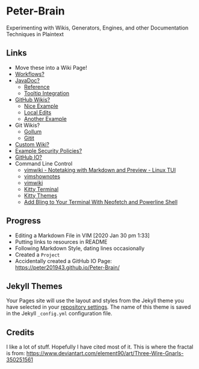 
# Peter-Brain
Experimenting with Wikis, Generators, Engines, and other Documentation Techniques in Plaintext


## Links
 - Move these into a Wiki Page!
 - [Workflows?](https://github.com/actions/starter-workflows)
 - [JavaDoc?](https://en.wikipedia.org/wiki/Javadoc)
     - [Reference](https://docs.oracle.com/en/java/javase/13/javadoc/javadoc.html)
     - [Tooltip Integration](https://stackoverflow.com/questions/6615516/intellij-show-javadocs-tooltip-on-mouse-over)
 - [GitHub Wikis?](https://help.github.com/en/github/building-a-strong-community/adding-or-editing-wiki-pages#adding-wiki-pages)
     - [Nice Example](https://github.com/mcMMO-Dev/mcMMO/wiki)
     - [Local Edits](https://help.github.com/en/github/building-a-strong-community/adding-or-editing-wiki-pages#adding-or-editing-wiki-pages-locally)
     - [Another Example](https://github.com/6pac/SlickGrid/wiki)
 - Git Wikis?
     - [Gollum](https://github.com/gollum/gollum)
     - [Gitit](https://github.com/jgm/gitit)
 - [Custom Wiki?](https://github.com/Requarks/wiki)
 - [Example Security Policies?](https://github.com/todogroup/policies)
 - [GitHub IO?](https://help.github.com/en/github/working-with-github-pages/configuring-a-publishing-source-for-your-github-pages-site)
 - Command Line Control
     - [vimwiki - Notetaking with Markdown and Preview - Linux TUI](https://www.youtube.com/watch?v=ONh95PNBW-Q)
     - [vimshownotes](https://github.com/gotbletu/shownotes)
     - [vimwiki](https://vimwiki.github.io/)
     - [Kitty Terminal](https://sw.kovidgoyal.net/kitty/)
     - [Kitty Themes](https://github.com/dexpota/kitty-themes)
     - [Add Bling to Your Terminal With Neofetch and Powerline Shell](https://www.youtube.com/watch?v=QAaT6BTUnPg)


## Progress
 - Editing a Markdown File in VIM [2020 Jan 30 pm 1:33]
 - Putting links to resources in README
 - Following Markdown Style, dating lines occasionally
 - Created a `Project`
 - Accidentally created a GitHub IO Page: https://peter201943.github.io/Peter-Brain/


## Jekyll Themes

Your Pages site will use the layout and styles from the Jekyll theme you have selected in your [repository settings](https://github.com/peter201943/Peter-Brain/settings). The name of this theme is saved in the Jekyll `_config.yml` configuration file.


## Credits

I like a lot of stuff. Hopefully I have cited most of it. This is where the fractal is from: https://www.deviantart.com/element90/art/Three-Wire-Gnarls-350251561

